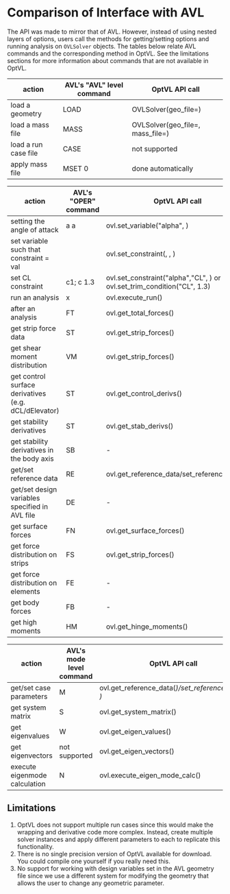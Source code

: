 # Comparison of Interface with AVL

The API was made to mirror that of AVL.
However, instead of using nested layers of options, users call the methods for getting/setting options and running analysis on `OVLSolver` objects.
The tables below relate AVL commands and the corresponding method in OptVL.
See the limitations sections for more information about commands that are not available in OptVL.

|action| AVL's  "AVL" level command| OptVL API call|
|-----|--|--|
|load a geometry |LOAD <geo file>|OVLSolver(geo_file=<geo file>)|
|load a mass file |MASS <mass file> |OVLSolver(geo_file=<geo file>, mass_file=<mass file>) |
|load a run case file| CASE <case file>| not supported|
| apply mass file | MSET 0 | done automatically |


<!-- 
The commands from the oper and mode menus are available 
  C1  set level or banked  horizontal flight constraints
  C2  set steady pitch rate (looping) flight constraints
  M odify parameters                                    

 "#" select  run case          L ist defined run cases   
  +  add new run case          S ave run cases to file   
  -  delete  run case          F etch run cases from file
  N ame current run case       W rite forces to file     

 eX ecute run case             I nitialize variables     

  G eometry plot               T refftz Plane plot       

  ST  stability derivatives    FT  total   forces        
  SB  body-axis derivatives    FN  surface forces        
  RE  reference quantities     FS  strip   forces        
  DE  design changes           FE  element forces        
  O ptions                     FB  body forces           
                               HM  hinge moments         
                               VM  strip shear,moment    
  MRF  machine-readable format CPOM OML surface pressures
``` -->


|action| AVL's "OPER" command| OptVL API call|
|-----|--|--|
|setting the angle of attack|a a <angle>| ovl.set_variable("alpha", <angle>)|
| set variable such that constraint = val | <variable> <constraint> <val> | ovl.set_constraint(<variable>, <constraint>, <val>) |
| set CL  constraint|  c1; c 1.3| ovl.set_constraint("alpha","CL", <val>) or ovl.set_trim_condition("CL", 1.3)|
| run an analysis | x | ovl.execute_run() |
| after an analysis | FT |  ovl.get_total_forces() |
| get strip force data | ST | ovl.get_strip_forces() |
| get shear moment distribution | VM | ovl.get_strip_forces() |
| get control surface derivatives (e.g. dCL/dElevator)| ST | ovl.get_control_derivs() |
| get stability derivatives | ST | ovl.get_stab_derivs()|
| get stability derivatives in the body axis| SB | - |
| get/set reference data | RE | ovl.get_reference_data/set_reference_data()|
| get/set  design variables specified in AVL file | DE | -|
| get surface forces | FN | ovl.get_surface_forces() |
| get force distribution on strips| FS| ovl.get_strip_forces() |
| get force distribution on elements | FE | - |
| get body forces| FB | -|
| get high moments| HM | ovl.get_hinge_moments() |


|action| AVL's mode level command| OptVL API call|
|-----|--|--|
| get/set case parameters |M <var> <value>| ovl.get_reference_data(<var>)/set_reference_data(<var>, <value>)|
| get system matrix | S | ovl.get_system_matrix()|
| get eigenvalues| W | ovl.get_eigen_values()|
| get eigenvectors| not supported | ovl.get_eigen_vectors()|
| execute eigenmode calculation | N | ovl.execute_eigen_mode_calc() |

## Limitations
1. OptVL does not support multiple run cases since this would make the wrapping and derivative code more complex. Instead, create multiple solver instances and apply different parameters to each to replicate this functionality. 
2. There is no single precision version of OptVL available for download. You could compile one yourself if you really need this.
3. No support for working with design variables set in the AVL geometry file since we use a different system for modifying the geometry that allows the user to change any geometric parameter.
